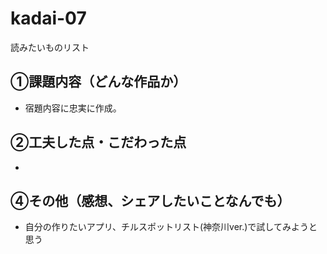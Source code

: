 # kadai-07
読みたいものリスト

## ①課題内容（どんな作品か）
- 宿題内容に忠実に作成。

## ②工夫した点・こだわった点
- 

## ④その他（感想、シェアしたいことなんでも）
- 自分の作りたいアプリ、チルスポットリスト(神奈川ver.)で試してみようと思う
